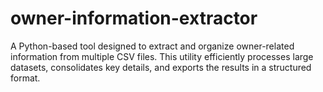# owner-information-extractor
A Python-based tool designed to extract and organize owner-related information from multiple CSV files. This utility efficiently processes large datasets, consolidates key details, and exports the results in a structured format.

